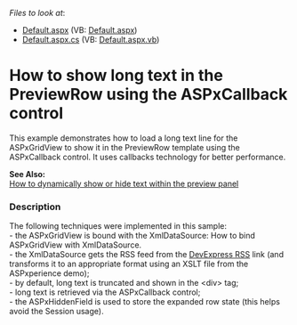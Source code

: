 <!-- default file list -->
*Files to look at*:

* [Default.aspx](./CS/WebSite/Default.aspx) (VB: [Default.aspx](./VB/WebSite/Default.aspx))
* [Default.aspx.cs](./CS/WebSite/Default.aspx.cs) (VB: [Default.aspx.vb](./VB/WebSite/Default.aspx.vb))
<!-- default file list end -->
# How to show long text in the PreviewRow using the ASPxCallback control


<p>This example demonstrates how to load a long text line for the ASPxGridView to show it in the PreviewRow template using the ASPxCallback control. It uses callbacks technology for better performance.</p><p><strong>See Also:</strong><br />
<a href="https://www.devexpress.com/Support/Center/p/E2285">How to dynamically show or hide text within the preview panel</a></p>


<h3>Description</h3>

<p>The following techniques were implemented in this sample:<br />
- the ASPxGridView is bound with the XmlDataSource: <a data-ticket="E2178">How to bind ASPxGridView with XmlDataSource</a>.<br />
- the XmlDataSource gets the RSS feed from the <a href="http://www.devexpress.com/Support/Center/RSS/">DevExpress RSS</a> link (and transforms it to an appropriate format using an XSLT file from the ASPxperience demo);<br />
- by default, long text is truncated and shown in the &lt;div&gt; tag;<br />
- long text is retrieved via the ASPxCallback control;<br />
- the ASPxHiddenField is used to store the expanded row state (this helps avoid the Session usage).</p>

<br/>


